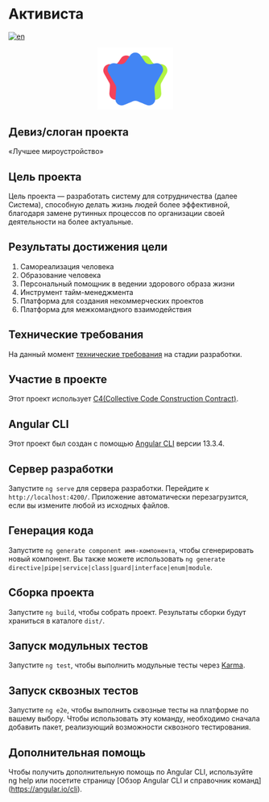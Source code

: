 # Активиста

[![en](https://img.shields.io/badge/lang-en-blue.svg)](./README.en.md)

<p align="center">
  <img width="150" src="./images/logo/logo.svg">
</p>

## Девиз/слоган проекта

«Лучшее мироустройство»

## Цель проекта

Цель проекта — разработать систему для сотрудничества (далее Система), способную делать жизнь людей более эффективной, благодаря замене рутинных процессов по организации своей деятельности на более актуальные.

## Результаты достижения цели

1. Самореализация человека
2. Образование человека
3. Персональный помощник в ведении здорового образа жизни
4. Инструмент тайм-менеджмента
5. Платформа для создания некоммерческих проектов
6. Платформа для межкомандного взаимодействия

## Технические требования

На данный момент [технические требования](./technical_requirements.ru.md) на стадии разработки.

## Участие в проекте

Этот проект использует [C4(Collective Code Construction Contract)](./C4.ru.md).

## Angular CLI

Этот проект был создан с помощью [Angular CLI](https://github.com/angular/angular-cli) версии 13.3.4.

## Сервер разработки

Запустите `ng serve` для сервера разработки. Перейдите к `http://localhost:4200/`. Приложение автоматически перезагрузится, если вы измените любой из исходных файлов.

## Генерация кода

Запустите `ng generate component имя-компонента`, чтобы сгенерировать новый компонент. Вы также можете использовать `ng generate directive|pipe|service|class|guard|interface|enum|module`.

## Сборка проекта

Запустите `ng build`, чтобы собрать проект. Результаты сборки будут храниться в каталоге `dist/`.

## Запуск модульных тестов

Запустите `ng test`, чтобы выполнить модульные тесты через [Karma](https://karma-runner.github.io).

## Запуск сквозных тестов

Запустите `ng e2e`, чтобы выполнить сквозные тесты на платформе по вашему выбору. Чтобы использовать эту команду, необходимо сначала добавить пакет, реализующий возможности сквозного тестирования.

## Дополнительная помощь

Чтобы получить дополнительную помощь по Angular CLI, используйте ng help или посетите страницу [Обзор Angular CLI и справочник команд] (<https://angular.io/cli>).
